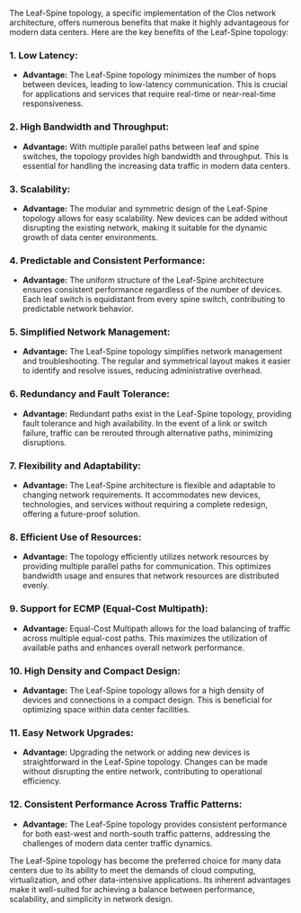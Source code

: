The Leaf-Spine topology, a specific implementation of the Clos network architecture, offers numerous benefits that make it highly advantageous for modern data centers. Here are the key benefits of the Leaf-Spine topology:

### 1. **Low Latency:**
   - **Advantage:** The Leaf-Spine topology minimizes the number of hops between devices, leading to low-latency communication. This is crucial for applications and services that require real-time or near-real-time responsiveness.

### 2. **High Bandwidth and Throughput:**
   - **Advantage:** With multiple parallel paths between leaf and spine switches, the topology provides high bandwidth and throughput. This is essential for handling the increasing data traffic in modern data centers.

### 3. **Scalability:**
   - **Advantage:** The modular and symmetric design of the Leaf-Spine topology allows for easy scalability. New devices can be added without disrupting the existing network, making it suitable for the dynamic growth of data center environments.

### 4. **Predictable and Consistent Performance:**
   - **Advantage:** The uniform structure of the Leaf-Spine architecture ensures consistent performance regardless of the number of devices. Each leaf switch is equidistant from every spine switch, contributing to predictable network behavior.

### 5. **Simplified Network Management:**
   - **Advantage:** The Leaf-Spine topology simplifies network management and troubleshooting. The regular and symmetrical layout makes it easier to identify and resolve issues, reducing administrative overhead.

### 6. **Redundancy and Fault Tolerance:**
   - **Advantage:** Redundant paths exist in the Leaf-Spine topology, providing fault tolerance and high availability. In the event of a link or switch failure, traffic can be rerouted through alternative paths, minimizing disruptions.

### 7. **Flexibility and Adaptability:**
   - **Advantage:** The Leaf-Spine architecture is flexible and adaptable to changing network requirements. It accommodates new devices, technologies, and services without requiring a complete redesign, offering a future-proof solution.

### 8. **Efficient Use of Resources:**
   - **Advantage:** The topology efficiently utilizes network resources by providing multiple parallel paths for communication. This optimizes bandwidth usage and ensures that network resources are distributed evenly.

### 9. **Support for ECMP (Equal-Cost Multipath):**
   - **Advantage:** Equal-Cost Multipath allows for the load balancing of traffic across multiple equal-cost paths. This maximizes the utilization of available paths and enhances overall network performance.

### 10. **High Density and Compact Design:**
  - **Advantage:** The Leaf-Spine topology allows for a high density of devices and connections in a compact design. This is beneficial for optimizing space within data center facilities.

### 11. **Easy Network Upgrades:**
  - **Advantage:** Upgrading the network or adding new devices is straightforward in the Leaf-Spine topology. Changes can be made without disrupting the entire network, contributing to operational efficiency.

### 12. **Consistent Performance Across Traffic Patterns:**
  - **Advantage:** The Leaf-Spine topology provides consistent performance for both east-west and north-south traffic patterns, addressing the challenges of modern data center traffic dynamics.

The Leaf-Spine topology has become the preferred choice for many data centers due to its ability to meet the demands of cloud computing, virtualization, and other data-intensive applications. Its inherent advantages make it well-suited for achieving a balance between performance, scalability, and simplicity in network design.
